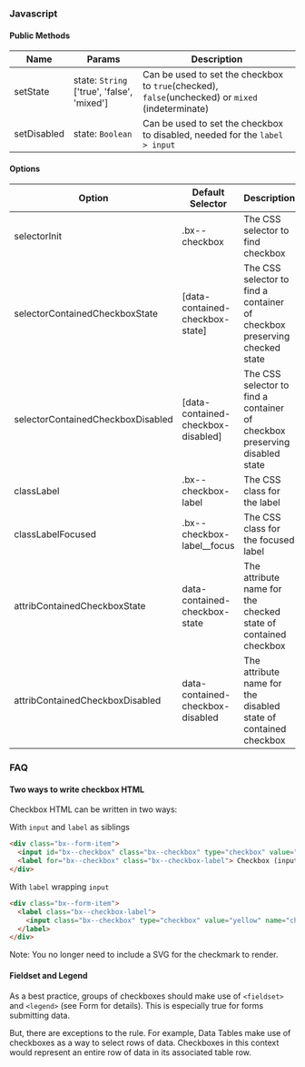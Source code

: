 ### Javascript

#### Public Methods

| Name        | Params                                     | Description                                                                                       |
| ----------- | ------------------------------------------ | ------------------------------------------------------------------------------------------------- |
| setState    | state: `String` ['true', 'false', 'mixed'] | Can be used to set the checkbox to `true`(checked), `false`(unchecked) or `mixed` (indeterminate) |
| setDisabled | state: `Boolean`                           | Can be used to set the checkbox to disabled, needed for the `label > input`                       |

#### Options

| Option                            | Default Selector                   | Description                                                                |
| --------------------------------- | ---------------------------------- | -------------------------------------------------------------------------- |
| selectorInit                      | .bx--checkbox                      | The CSS selector to find checkbox                                          |
| selectorContainedCheckboxState    | [data-contained-checkbox-state]    | The CSS selector to find a container of checkbox preserving checked state  |
| selectorContainedCheckboxDisabled | [data-contained-checkbox-disabled] | The CSS selector to find a container of checkbox preserving disabled state |
| classLabel                        | .bx--checkbox-label                | The CSS class for the label                                                |
| classLabelFocused                 | .bx--checkbox-label\_\_focus       | The CSS class for the focused label                                        |
| attribContainedCheckboxState      | data-contained-checkbox-state      | The attribute name for the checked state of contained checkbox             |
| attribContainedCheckboxDisabled   | data-contained-checkbox-disabled   | The attribute name for the disabled state of contained checkbox            |

### FAQ

#### Two ways to write checkbox HTML

Checkbox HTML can be written in two ways:

With `input` and `label` as siblings

```html
<div class="bx--form-item">
  <input id="bx--checkbox" class="bx--checkbox" type="checkbox" value="green" name="checkbox" />
  <label for="bx--checkbox" class="bx--checkbox-label"> Checkbox (input + label) </label>
</div>
```

With `label` wrapping `input`

```html
<div class="bx--form-item">
  <label class="bx--checkbox-label">
    <input class="bx--checkbox" type="checkbox" value="yellow" name="checkbox" /> Checkbox (label > input)
  </label>
</div>
```

Note: You no longer need to include a SVG for the checkmark to render.

#### Fieldset and Legend

As a best practice, groups of checkboxes should make use of `<fieldset>` and `<legend>` (see Form for details).
This is especially true for forms submitting data.

But, there are exceptions to the rule. For example, Data Tables make use of checkboxes as a way to select rows of data.
Checkboxes in this context would represent an entire row of data in its associated table row.
